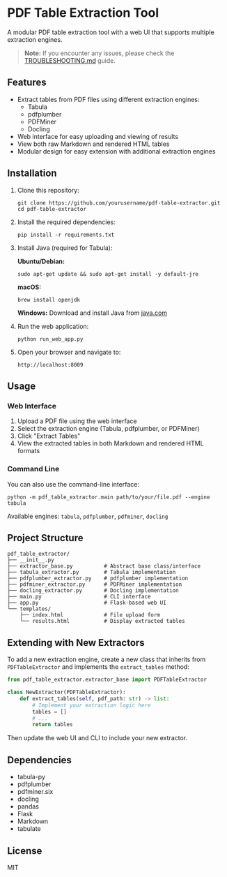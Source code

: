 # PDF Table Extraction Tool

A modular PDF table extraction tool with a web UI that supports multiple extraction engines.

> **Note:** If you encounter any issues, please check the [TROUBLESHOOTING.md](TROUBLESHOOTING.md) guide.

## Features

- Extract tables from PDF files using different extraction engines:
  - Tabula
  - pdfplumber
  - PDFMiner
  - Docling
- Web interface for easy uploading and viewing of results
- View both raw Markdown and rendered HTML tables
- Modular design for easy extension with additional extraction engines

## Installation

1. Clone this repository:
   ```
   git clone https://github.com/yourusername/pdf-table-extractor.git
   cd pdf-table-extractor
   ```

2. Install the required dependencies:
   ```
   pip install -r requirements.txt
   ```

3. Install Java (required for Tabula):
   
   **Ubuntu/Debian:**
   ```
   sudo apt-get update && sudo apt-get install -y default-jre
   ```
   
   **macOS:**
   ```
   brew install openjdk
   ```
   
   **Windows:**
   Download and install Java from [java.com](https://www.java.com/download/)

4. Run the web application:
   ```
   python run_web_app.py
   ```

5. Open your browser and navigate to:
   ```
   http://localhost:8009
   ```

## Usage

### Web Interface

1. Upload a PDF file using the web interface
2. Select the extraction engine (Tabula, pdfplumber, or PDFMiner)
3. Click "Extract Tables"
4. View the extracted tables in both Markdown and rendered HTML formats

### Command Line

You can also use the command-line interface:

```
python -m pdf_table_extractor.main path/to/your/file.pdf --engine tabula
```

Available engines: `tabula`, `pdfplumber`, `pdfminer`, `docling`

## Project Structure

```
pdf_table_extractor/
├── __init__.py
├── extractor_base.py          # Abstract base class/interface
├── tabula_extractor.py        # Tabula implementation
├── pdfplumber_extractor.py    # pdfplumber implementation
├── pdfminer_extractor.py      # PDFMiner implementation
├── docling_extractor.py       # Docling implementation
├── main.py                    # CLI interface
├── app.py                     # Flask-based web UI
└── templates/
    ├── index.html             # File upload form
    └── results.html           # Display extracted tables
```

## Extending with New Extractors

To add a new extraction engine, create a new class that inherits from `PDFTableExtractor` and implements the `extract_tables` method:

```python
from pdf_table_extractor.extractor_base import PDFTableExtractor

class NewExtractor(PDFTableExtractor):
    def extract_tables(self, pdf_path: str) -> list:
        # Implement your extraction logic here
        tables = []
        # ...
        return tables
```

Then update the web UI and CLI to include your new extractor.

## Dependencies

- tabula-py
- pdfplumber
- pdfminer.six
- docling
- pandas
- Flask
- Markdown
- tabulate

## License

MIT